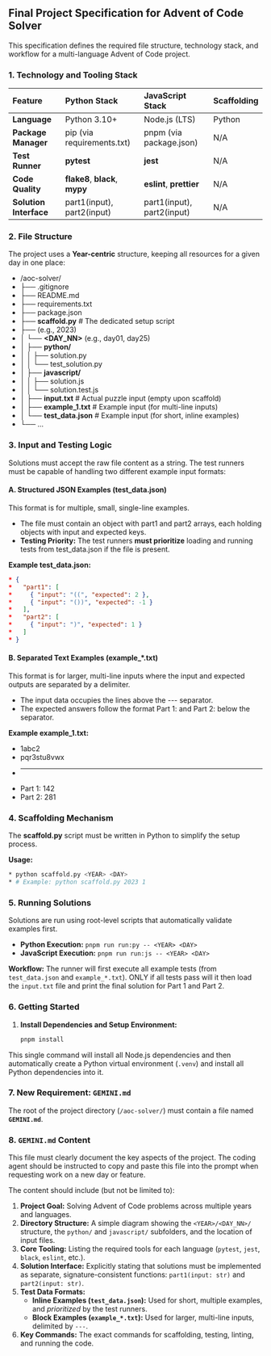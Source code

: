 ## Final Project Specification for Advent of Code Solver

This specification defines the required file structure, technology stack, and workflow for a multi-language Advent of Code project.

### 1. Technology and Tooling Stack

| Feature | Python Stack | JavaScript Stack | Scaffolding |
| :---- | :---- | :---- | :---- |
| **Language** | Python 3.10+ | Node.js (LTS) | Python |
| **Package Manager** | pip (via requirements.txt) | pnpm (via package.json) | N/A |
| **Test Runner** | **pytest** | **jest** | N/A |
| **Code Quality** | **flake8**, **black**, **mypy** | **eslint**, **prettier** | N/A |
| **Solution Interface** | part1(input), part2(input) | part1(input), part2(input) | N/A |

### 2. File Structure

The project uses a **Year-centric** structure, keeping all resources for a given day in one place:

* /aoc-solver/
* ├── .gitignore
* ├── README.md
* ├── requirements.txt
* ├── package.json
* ├── **scaffold.py** # The dedicated setup script
* ├── **<YEAR>** (e.g., 2023)
* │   └── **<DAY_NN>** (e.g., day01, day25)
* │       ├── **python/**
* │       │   ├── solution.py
* │       │   └── test_solution.py
* │       ├── **javascript/**
* │       │   ├── solution.js
* │       │   └── solution.test.js
* │       ├── **input.txt** # Actual puzzle input (empty upon scaffold)
* │       ├── **example_1.txt** # Example input (for multi-line inputs)
* │       └── **test_data.json** # Example input (for short, inline examples)
* └── ...

### 3. Input and Testing Logic

Solutions must accept the raw file content as a string. The test runners must be capable of handling two different example input formats:

#### A. Structured JSON Examples (test_data.json)

This format is for multiple, small, single-line examples.

* The file must contain an object with part1 and part2 arrays, each holding objects with input and expected keys.
* **Testing Priority:** The test runners **must prioritize** loading and running tests from test_data.json if the file is present.

**Example test_data.json:**

```json
* {
*   "part1": [
*     { "input": "((", "expected": 2 },
*     { "input": "())", "expected": -1 }
*   ],
*   "part2": [
*     { "input": ")", "expected": 1 }
*   ]
* }
```

#### B. Separated Text Examples (example_*.txt)

This format is for larger, multi-line inputs where the input and expected outputs are separated by a delimiter.

* The input data occupies the lines above the --- separator.
* The expected answers follow the format Part 1: <answer> and Part 2: <answer> below the separator.

**Example example_1.txt:**

* 1abc2
* pqr3stu8vwx
* ---
* Part 1: 142
* Part 2: 281

### 4. Scaffolding Mechanism

The **scaffold.py** script must be written in Python to simplify the setup process.

**Usage:**

```bash
* python scaffold.py <YEAR> <DAY>
* # Example: python scaffold.py 2023 1
```

### 5. Running Solutions

Solutions are run using root-level scripts that automatically validate examples first.

- **Python Execution:** `pnpm run run:py -- <YEAR> <DAY>`
- **JavaScript Execution:** `pnpm run run:js -- <YEAR> <DAY>`

**Workflow:** The runner will first execute all example tests (from `test_data.json` and `example_*.txt`). ONLY if all tests pass will it then load the `input.txt` file and print the final solution for Part 1 and Part 2.

### 6. Getting Started

1.  **Install Dependencies and Setup Environment:**
    ```bash
    pnpm install
    ```

This single command will install all Node.js dependencies and then automatically create a Python virtual environment (`.venv`) and install all Python dependencies into it.

### 7. New Requirement: `GEMINI.md`

The root of the project directory (`/aoc-solver/`) must contain a file named **`GEMINI.md`**.

### 8. `GEMINI.md` Content

This file must clearly document the key aspects of the project. The coding agent should be instructed to copy and paste this file into the prompt when requesting work on a new day or feature.

The content should include (but not be limited to):

1.  **Project Goal:** Solving Advent of Code problems across multiple years and languages.
2.  **Directory Structure:** A simple diagram showing the `<YEAR>/<DAY_NN>/` structure, the `python/` and `javascript/` subfolders, and the location of input files.
3.  **Core Tooling:** Listing the required tools for each language (`pytest`, `jest`, `black`, `eslint`, etc.).
4.  **Solution Interface:** Explicitly stating that solutions must be implemented as separate, signature-consistent functions: `part1(input: str)` and `part2(input: str)`.
5.  **Test Data Formats:**
    * **Inline Examples (`test_data.json`):** Used for short, multiple examples, and *prioritized* by the test runners.
    * **Block Examples (`example_*.txt`):** Used for larger, multi-line inputs, delimited by `---`.
6.  **Key Commands:** The exact commands for scaffolding, testing, linting, and running the code.
